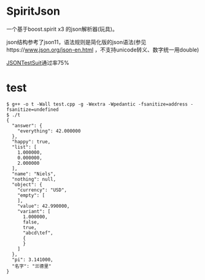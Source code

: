 # SpiritJson

一个基于boost.spirit x3 的json解析器(玩具)。

json结构参考了json11，语法规则是简化版的json语法(参见https://www.json.org/json-en.html ，不支持unicode转义、数字统一用double)

[JSONTestSuit](https://github.com/nst/JSONTestSuite)通过率75%

# test

```
$ g++ -o t -Wall test.cpp -g -Wextra -Wpedantic -fsanitize=address -fsanitize=undefined
$ ./t
{
  "answer": {
    "everything": 42.000000
  }, 
  "happy": true, 
  "list": [
    1.000000, 
    0.000000, 
    2.000000
  ], 
  "name": "Niels", 
  "nothing": null, 
  "object": {
    "currency": "USD", 
    "empty": [
    ], 
    "value": 42.990000, 
    "variant": [
      1.000000, 
      false, 
      true, 
      "abcd\tef", 
      {
      }
    ]
  }, 
  "pi": 3.141000, 
  "名字": "兰德里"
}

```
